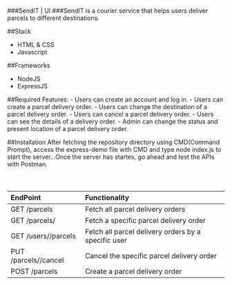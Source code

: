 ###SendIT | UI
###SendIT is a courier service that helps users deliver parcels to different destinations.  

##Stack
- HTML & CSS
- Javascript


##Frameworks
- NodeJS
- ExpressJS

##Required Features:
	- Users can create an account and log in.
	- Users can create a parcel delivery order.
	- Users can change the destination of a parcel delivery order.
	- Users can cancel a parcel delivery order.
	- Users can see the details of a delivery order.
	- Admin can change the status and present location of a parcel delivery order.

##Installation
After fetching the repository directory using CMD(Command Prompt), access the express-demo file with CMD and type
node index.js to start the server...Once the server has startes, go ahead and test the APIs with Postman.

   
### 
| EndPoint                        | Functionality                                          |
|:--------------------------------|:-------------------------------------------------------|
| GET /parcels                    |    Fetch all parcel delivery orders                    |
| GET /parcels/<parcelId>         |     Fetch a specific parcel delivery order             | 
| GET /users/<userId>/parcels     |     Fetch all parcel delivery orders by a specific user| 
| PUT /parcels/<parcelId>/cancel  |     Cancel the specific parcel delivery order          | 
| POST /parcels                   |     Create a parcel delivery order                     | 
